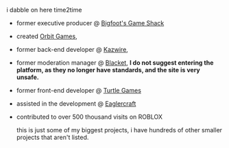 i dabble on here time2time

- former executive producer @ [Bigfoot's Game Shack](https://bgs.pages.dev/) 
- created [Orbit Games](https://github.com/8lat/orbitgames),
- former back-end developer @ [Kazwire](https://kazwire.com/),
- former moderation manager @ [Blacket](https://blacket.org/),  **I do not suggest entering the platform, as they no longer have standards, and the site is very unsafe.**
- former front-end developer @ [Turtle Games](https://turtlegames.org/)
- assisted in the development @ [Eaglercraft](https://github.com/ayunami2000/eaglercraftx-replit)
- contributed to over 500 thousand visits on ROBLOX

  this is just some of my biggest projects, i have hundreds of other smaller projects that aren't listed.
